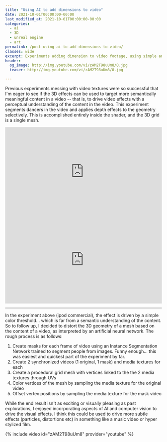 ```yaml
---
title: "Using AI to add dimensions to video"
date: 2021-10-01T00:00:00-00:00
last_modified_at: 2021-10-01T00:00:00-00:00
categories:
  - ai
  - 3D
  - unreal engine
  - art
permalink: /post-using-ai-to-add-dimensions-to-video/
classes: wide
excerpt: Experiments adding dimension to video footage, using simple and AI driven approaches.
header:
  og_image: http://img.youtube.com/vi/zAM2T98uUm8/0.jpg
  teaser: http://img.youtube.com/vi/zAM2T98uUm8/0.jpg

---
```


Previous experiments messing with video textures were so successful that I'm eager to see if the 3D effects can be used to target more semantically meaningful content in a video -- that is, to drive video effects with a perceptual understanding of the content in the video. This experiment segments dancers in the video and applies depth effects to the geometry selectively. This is accomplished entirely inside the shader, and the 3D grid is a single mesh.

<div class="video-wrap" style="width:100%; max-width: 512px; margin: auto;">
    <div class="video-container" style="position: relative; overflow: hidden; height: 0; padding-bottom: 56.25%; text-align: center;">
        <iframe src="https://www.youtube.com/embed/55A24omqleM" title="YouTube video player"
            style="position: absolute; top: 0; left: 0; width: 100%; height: 100%; max-width: 100%;" frameborder="0"
            allow="accelerometer; autoplay; clipboard-write; encrypted-media; gyroscope; picture-in-picture"
            allowfullscreen></iframe>
    </div>
</div>
<div class="video-wrap" style="width:100%; max-width: 512px; margin: auto;">
    <div class="video-container" style="position: relative; overflow: hidden; height: 0; padding-bottom: 56.25%; text-align: center;">
        <iframe src="https://www.youtube.com/embed/PkeDwmLdZPk" title="YouTube video player"
            style="position: absolute; top: 0; left: 0; width: 100%; height: 100%; max-width: 100%;" frameborder="0"
            allow="accelerometer; autoplay; clipboard-write; encrypted-media; gyroscope; picture-in-picture"
            allowfullscreen></iframe>
    </div>
</div>

---

In the experiment above (ipod commercial), the effect is driven by a simple color threshold... which is far from a semantic understanding of the content. So to follow up, I decided to distort the 3D geometry of a mesh based on the content of a video, as interpreted by an artificial neural network. The rough process is as follows:
​
1. Create masks for each frame of video using an Instance Segmentation Network trained to segment people from images. Funny enough...  this was easiest and quickest part of the experiment by far.
2. Create 2 synchronized videos (1 original, 1 mask) and media textures for each
3. Create a procedural grid mesh with vertices linked to the the 2 media textures through UVs
4. Color vertices of the mesh by sampling the media texture for the original video
5. Offset vertex positions by sampling the media texture for the mask video

While the end result isn't as exciting or visually pleasing as past explorations, I enjoyed incorporating aspects of AI and computer vision to drive the visual effects. I think this could be used to drive more subtle effects (particles, distortions etc) in something like a music video or hyper stylized film.

{% include video id="zAM2T98uUm8" provider="youtube" %}